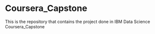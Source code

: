 # Coursera_Capstone
This is the repository that contains the project done in IBM Data Science Coursera_Capstone
